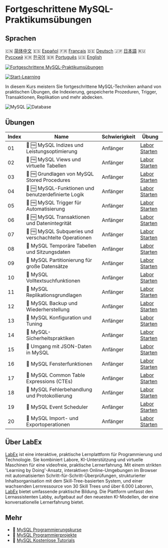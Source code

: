 # Fortgeschrittene MySQL-Praktikumsübungen

## Sprachen

🇨🇳 [简体中文](README_zh.md) 🇪🇸 [Español](README_es.md) 🇫🇷 [Français](README_fr.md) 🇩🇪 [Deutsch](README_de.md) 🇯🇵 [日本語](README_ja.md) 🇷🇺 [Русский](README_ru.md) 🇰🇷 [한국어](README_ko.md) 🇧🇷 [Português](README_pt.md) 🇺🇸 [English](README.md) 

[![Fortgeschrittene MySQL-Praktikumsübungen](https://cover-creator.labex.io/advanced-mysql-practical-labs.png?lang=de)](https://labex.io/de/courses/advanced-mysql-practical-labs)

[![Start-Learning](https://img.shields.io/badge/Start-Learning-whitesmoke?style=for-the-badge)](https://labex.io/de/courses/advanced-mysql-practical-labs)

In diesem Kurs meistern Sie fortgeschrittene MySQL-Techniken anhand von praktischen Übungen, die Indexierung, gespeicherte Prozeduren, Trigger, Transaktionen, Replikation und mehr abdecken.

![MySQL](https://img.shields.io/badge/MySQL-whitesmoke?style=for-the-badge&logo=mysql)
![Database](https://img.shields.io/badge/Database-whitesmoke?style=for-the-badge&logo=database)


## Übungen

|   Index | Name                                                  | Schwierigkeit   | Übung                                                                                                                                                             |
|---------|-------------------------------------------------------|-----------------|-------------------------------------------------------------------------------------------------------------------------------------------------------------------|
|      01 | 🧩 🆓 MySQL Indizes und Leistungsoptimierung          | Anfänger        | <a target='_blank' href='https://labex.io/de/labs/mysql-mysql-indexes-and-performance-optimization-550910?course=advanced-mysql-practical-labs'>Labor Starten</a> |
|      02 | 🧩 🆓 MySQL Views und virtuelle Tabellen              | Anfänger        | <a target='_blank' href='https://labex.io/de/labs/mysql-mysql-views-and-virtual-tables-550920?course=advanced-mysql-practical-labs'>Labor Starten</a>             |
|      03 | 🧩 🆓 Grundlagen von MySQL Stored Procedures          | Anfänger        | <a target='_blank' href='https://labex.io/de/labs/mysql-mysql-stored-procedures-basics-550915?course=advanced-mysql-practical-labs'>Labor Starten</a>             |
|      04 | 🧩 🆓 MySQL-Funktionen und benutzerdefinierte Logik   | Anfänger        | <a target='_blank' href='https://labex.io/de/labs/mysql-mysql-functions-and-custom-logic-550908?course=advanced-mysql-practical-labs'>Labor Starten</a>           |
|      05 | 🧩 🆓 MySQL Trigger für Automatisierung               | Anfänger        | <a target='_blank' href='https://labex.io/de/labs/mysql-mysql-triggers-for-automation-550919?course=advanced-mysql-practical-labs'>Labor Starten</a>              |
|      06 | 🧩 🆓 MySQL Transaktionen und Datenintegrität         | Anfänger        | <a target='_blank' href='https://labex.io/de/labs/mysql-mysql-transactions-and-data-integrity-550918?course=advanced-mysql-practical-labs'>Labor Starten</a>      |
|      07 | 🧩 🆓 MySQL Subqueries und verschachtelte Operationen | Anfänger        | <a target='_blank' href='https://labex.io/de/labs/mysql-mysql-subqueries-and-nested-operations-550916?course=advanced-mysql-practical-labs'>Labor Starten</a>     |
|      08 | 🧩  MySQL Temporäre Tabellen und Sitzungsdaten        | Anfänger        | <a target='_blank' href='https://labex.io/de/labs/mysql-mysql-temporary-tables-and-session-data-550917?course=advanced-mysql-practical-labs'>Labor Starten</a>    |
|      09 | 🧩  MySQL Partitionierung für große Datensätze        | Anfänger        | <a target='_blank' href='https://labex.io/de/labs/mysql-mysql-partitioning-for-large-datasets-550912?course=advanced-mysql-practical-labs'>Labor Starten</a>      |
|      10 | 🧩  MySQL Volltextsuchfunktionen                      | Anfänger        | <a target='_blank' href='https://labex.io/de/labs/mysql-mysql-full-text-search-capabilities-550907?course=advanced-mysql-practical-labs'>Labor Starten</a>        |
|      11 | 🧩  MySQL Replikationsgrundlagen                      | Anfänger        | <a target='_blank' href='https://labex.io/de/labs/mysql-mysql-replication-basics-550913?course=advanced-mysql-practical-labs'>Labor Starten</a>                   |
|      12 | 🧩  MySQL Backup und Wiederherstellung                | Anfänger        | <a target='_blank' href='https://labex.io/de/labs/mysql-mysql-backup-and-recovery-550902?course=advanced-mysql-practical-labs'>Labor Starten</a>                  |
|      13 | 🧩  MySQL Konfiguration und Tuning                    | Anfänger        | <a target='_blank' href='https://labex.io/de/labs/mysql-mysql-configuration-and-tuning-550904?course=advanced-mysql-practical-labs'>Labor Starten</a>             |
|      14 | 🧩  MySQL-Sicherheitspraktiken                        | Anfänger        | <a target='_blank' href='https://labex.io/de/labs/mysql-mysql-security-best-practices-550914?course=advanced-mysql-practical-labs'>Labor Starten</a>              |
|      15 | 🧩  Umgang mit JSON-Daten in MySQL                    | Anfänger        | <a target='_blank' href='https://labex.io/de/labs/mysql-mysql-json-data-handling-550911?course=advanced-mysql-practical-labs'>Labor Starten</a>                   |
|      16 | 🧩  MySQL Fensterfunktionen                           | Anfänger        | <a target='_blank' href='https://labex.io/de/labs/mysql-mysql-window-functions-550921?course=advanced-mysql-practical-labs'>Labor Starten</a>                     |
|      17 | 🧩  MySQL Common Table Expressions (CTEs)             | Anfänger        | <a target='_blank' href='https://labex.io/de/labs/mysql-mysql-common-table-expressions-ctes-550903?course=advanced-mysql-practical-labs'>Labor Starten</a>        |
|      18 | 🧩  MySQL Fehlerbehandlung und Protokollierung        | Anfänger        | <a target='_blank' href='https://labex.io/de/labs/mysql-mysql-error-handling-and-logging-550905?course=advanced-mysql-practical-labs'>Labor Starten</a>           |
|      19 | 🧩  MySQL Event Scheduler                             | Anfänger        | <a target='_blank' href='https://labex.io/de/labs/mysql-mysql-event-scheduler-550906?course=advanced-mysql-practical-labs'>Labor Starten</a>                      |
|      20 | 🧩  MySQL Import- und Exportoperationen               | Anfänger        | <a target='_blank' href='https://labex.io/de/labs/mysql-mysql-import-and-export-operations-550909?course=advanced-mysql-practical-labs'>Labor Starten</a>         |

## Über LabEx

[LabEx](https://labex.io) ist eine interaktive, praktische Lernplattform für Programmierung und Technologie. Sie kombiniert Labore, KI-Unterstützung und virtuelle Maschinen für eine videofreie, praktische Lernerfahrung. Mit einem strikten 'Learning by Doing'-Ansatz, interaktiven Online-Umgebungen im Browser mit automatisierten Schritt-für-Schritt-Überprüfungen, strukturierter Inhaltsorganisation mit dem Skill-Tree-basierten System, und einer wachsenden Lernressource von 30 Skill Trees und über 6.000 Laboren, [LabEx](https://labex.io) bietet umfassende praktische Bildung. Die Plattform umfasst den Lernassistenten Labby, aufgebaut auf den neuesten KI-Modellen, der eine konversationelle Lernerfahrung bietet.

## Mehr

- 🔗 [MySQL Programmierungskurse](https://github.com/labex-labs/awesome-programming-courses)
- 🔗 [MySQL Programmierprojekte](https://github.com/labex-labs/awesome-programming-projects)
- 🔗 [MySQL Kostenlose Tutorials](https://github.com/labex-labs/mysql-free-tutorials)

